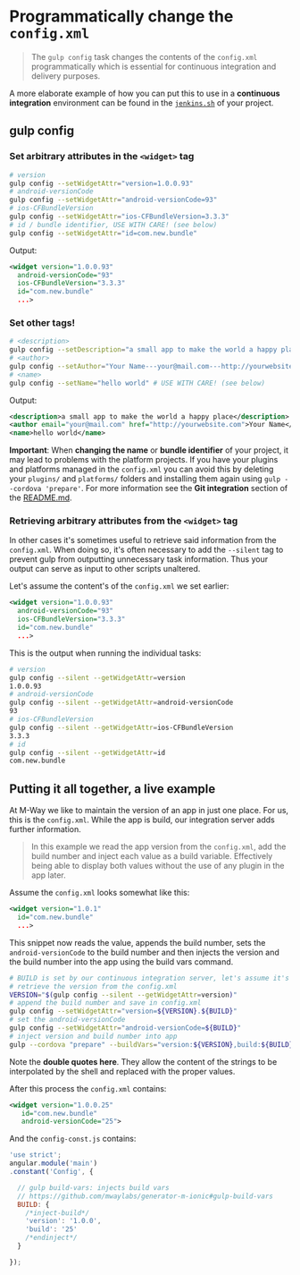 # Programmatically change the `config.xml`

> The `gulp config` task changes the contents of the `config.xml` programmatically which is essential for continuous integration and delivery purposes.

A more elaborate example of how you can put this to use in a **continuous integration** environment can be found in the [`jenkins.sh`](https://github.com/mwaylabs/generator-m-ionic/blob/master/generators/app/templates/jenkins.sh) of your project.

## gulp config

### Set arbitrary attributes in the `<widget>` tag

```sh
# version
gulp config --setWidgetAttr="version=1.0.0.93"
# android-versionCode
gulp config --setWidgetAttr="android-versionCode=93"
# ios-CFBundleVersion
gulp config --setWidgetAttr="ios-CFBundleVersion=3.3.3"
# id / bundle identifier, USE WITH CARE! (see below)
gulp config --setWidgetAttr="id=com.new.bundle"
```

Output:

```xml
<widget version="1.0.0.93"
  android-versionCode="93"
  ios-CFBundleVersion="3.3.3"
  id="com.new.bundle"
  ...>
```
### Set other tags!

```sh
# <description>
gulp config --setDescription="a small app to make the world a happy place"
# <author>
gulp config --setAuthor="Your Name---your@mail.com---http://yourwebsite.com"
# <name>
gulp config --setName="hello world" # USE WITH CARE! (see below)
```

Output:

```xml
<description>a small app to make the world a happy place</description>
<author email="your@mail.com" href="http://yourwebsite.com">Your Name</author>
<name>hello world</name>
```
**Important**: When **changing the name** or **bundle identifier** of your project, it may lead to problems with the platform projects. If you have your plugins and platforms managed in the `config.xml` you can avoid this by deleting your `plugins/` and `platforms/` folders and installing them again using `gulp --cordova 'prepare'`. For more information see the **Git integration** section of the [README.md](../../README.md).

### Retrieving arbitrary attributes from the `<widget>` tag
In other cases it's sometimes useful to retrieve said information from the `config.xml`. When doing so, it's often necessary to add the `--silent` tag to prevent gulp from outputting unnecessary task information. Thus your output can serve as input to other scripts unaltered.

Let's assume the content's of the `config.xml` we set earlier:
```xml
<widget version="1.0.0.93"
  android-versionCode="93"
  ios-CFBundleVersion="3.3.3"
  id="com.new.bundle"
  ...>
```

This is the output when running the individual tasks:
```sh
# version
gulp config --silent --getWidgetAttr=version
1.0.0.93
# android-versionCode
gulp config --silent --getWidgetAttr=android-versionCode
93
# ios-CFBundleVersion
gulp config --silent --getWidgetAttr=ios-CFBundleVersion
3.3.3
# id
gulp config --silent --getWidgetAttr=id
com.new.bundle
```

## Putting it all together, a live example
At M-Way we like to maintain the version of an app in just one place. For us, this is the `config.xml`. While the app is build, our integration server adds further information.

> In this example we read the app version from the `config.xml`, add the build number and inject each value as a build variable. Effectively being able to display both values without the use of any plugin in the app later.

Assume the `config.xml` looks somewhat like this:
```xml
<widget version="1.0.1"
  id="com.new.bundle"
  ...>
```

This snippet now reads the value, appends the build number, sets the `android-versionCode` to the build number and then injects the version and the build number into the app using the build vars command.

```sh
# BUILD is set by our continuous integration server, let's assume it's 25
# retrieve the version from the config.xml
VERSION="$(gulp config --silent --getWidgetAttr=version)"
# append the build number and save in config.xml
gulp config --setWidgetAttr="version=${VERSION}.${BUILD}"
# set the android-versionCode
gulp config --setWidgetAttr="android-versionCode=${BUILD}"
# inject version and build number into app
gulp --cordova "prepare" --buildVars="version:${VERSION},build:${BUILD}"
```

Note the **double quotes here**. They allow the content of the strings to be interpolated by the shell and replaced with the proper values.

After this process the `config.xml` contains:
```xml
<widget version="1.0.0.25"
   id="com.new.bundle"
   android-versionCode="25">
```

And the `config-const.js` contains:
```js
'use strict';
angular.module('main')
.constant('Config', {

  // gulp build-vars: injects build vars
  // https://github.com/mwaylabs/generator-m-ionic#gulp-build-vars
  BUILD: {
    /*inject-build*/
    'version': '1.0.0',
    'build': '25'
    /*endinject*/
  }

});
```
